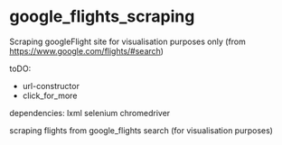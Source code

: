 google_flights_scraping
=======================

Scraping googleFlight site for visualisation purposes only
(from https://www.google.com/flights/#search)

toDO: 
 * url-constructor
 * click_for_more

dependencies:
  lxml
  selenium
  chromedriver

scraping flights from google_flights search (for visualisation purposes)
